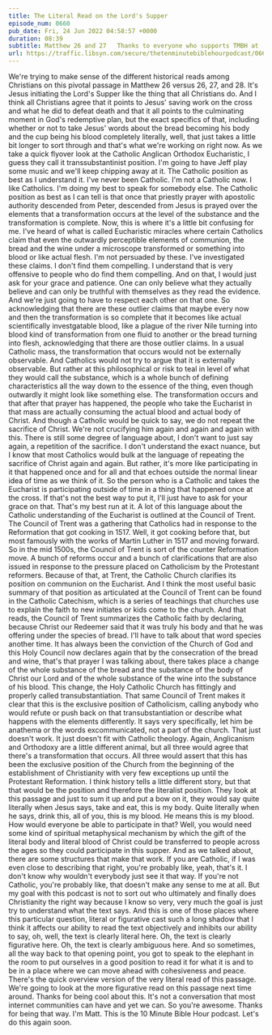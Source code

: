 ```yaml
---
title: The Literal Read on the Lord's Supper
episode_num: 0660
pub_date: Fri, 24 Jun 2022 04:58:57 +0000
duration: 08:39
subtitle: Matthew 26 and 27   Thanks to everyone who supports TMBH at  You're the reason we can all do this together!  Music written and performed by .
url: https://traffic.libsyn.com/secure/thetenminutebiblehourpodcast/0660_-_The_Literal_Read_on_the_Lords_Supper.mp3
---
```


 We're trying to make sense of the different historical reads among Christians on this pivotal passage in Matthew 26 versus 26, 27, and 28. It's Jesus initiating the Lord's Supper like the thing that all Christians do. And I think all Christians agree that it points to Jesus' saving work on the cross and what he did to defeat death and that it all points to the culminating moment in God's redemptive plan, but the exact specifics of that, including whether or not to take Jesus' words about the bread becoming his body and the cup being his blood completely literally, well, that just takes a little bit longer to sort through and that's what we're working on right now. As we take a quick flyover look at the Catholic Anglican Orthodox Eucharistic, I guess they call it transsubstantinist position. I'm going to have Jeff play some music and we'll keep chipping away at it. The Catholic position as best as I understand it. I've never been Catholic. I'm not a Catholic now. I like Catholics. I'm doing my best to speak for somebody else. The Catholic position as best as I can tell is that once that priestly prayer with apostolic authority descended from Peter, descended from Jesus is prayed over the elements that a transformation occurs at the level of the substance and the transformation is complete. Now, this is where it's a little bit confusing for me. I've heard of what is called Eucharistic miracles where certain Catholics claim that even the outwardly perceptible elements of communion, the bread and the wine under a microscope transformed or something into blood or like actual flesh. I'm not persuaded by these. I've investigated these claims. I don't find them compelling. I understand that is very offensive to people who do find them compelling. And on that, I would just ask for your grace and patience. One can only believe what they actually believe and can only be truthful with themselves as they read the evidence. And we're just going to have to respect each other on that one. So acknowledging that there are these outlier claims that maybe every now and then the transformation is so complete that it becomes like actual scientifically investgatable blood, like a plague of the river Nile turning into blood kind of transformation from one fluid to another or the bread turning into flesh, acknowledging that there are those outlier claims. In a usual Catholic mass, the transformation that occurs would not be externally observable. And Catholics would not try to argue that it is externally observable. But rather at this philosophical or risk to teal in level of what they would call the substance, which is a whole bunch of defining characteristics all the way down to the essence of the thing, even though outwardly it might look like something else. The transformation occurs and that after that prayer has happened, the people who take the Eucharist in that mass are actually consuming the actual blood and actual body of Christ. And though a Catholic would be quick to say, we do not repeat the sacrifice of Christ. We're not crucifying him again and again and again with this. There is still some degree of language about, I don't want to just say again, a repetition of the sacrifice. I don't understand the exact nuance, but I know that most Catholics would bulk at the language of repeating the sacrifice of Christ again and again. But rather, it's more like participating in it that happened once and for all and that echoes outside the normal linear idea of time as we think of it. So the person who is a Catholic and takes the Eucharist is participating outside of time in a thing that happened once at the cross. If that's not the best way to put it, I'll just have to ask for your grace on that. That's my best run at it. A lot of this language about the Catholic understanding of the Eucharist is outlined at the Council of Trent. The Council of Trent was a gathering that Catholics had in response to the Reformation that got cooking in 1517. Well, it got cooking before that, but most famously with the works of Martin Luther in 1517 and moving forward. So in the mid 1500s, the Council of Trent is sort of the counter Reformation move. A bunch of reforms occur and a bunch of clarifications that are also issued in response to the pressure placed on Catholicism by the Protestant reformers. Because of that, at Trent, the Catholic Church clarifies its position on communion on the Eucharist. And I think the most useful basic summary of that position as articulated at the Council of Trent can be found in the Catholic Catechism, which is a series of teachings that churches use to explain the faith to new initiates or kids come to the church. And that reads, the Council of Trent summarizes the Catholic faith by declaring, because Christ our Redeemer said that it was truly his body and that he was offering under the species of bread. I'll have to talk about that word species another time. It has always been the conviction of the Church of God and this Holy Council now declares again that by the consecration of the bread and wine, that's that prayer I was talking about, there takes place a change of the whole substance of the bread and the substance of the body of Christ our Lord and of the whole substance of the wine into the substance of his blood. This change, the Holy Catholic Church has fittingly and properly called transubstantiation. That same Council of Trent makes it clear that this is the exclusive position of Catholicism, calling anybody who would refute or push back on that transubstantiation or describe what happens with the elements differently. It says very specifically, let him be anathema or the words excommunicated, not a part of the church. That just doesn't work. It just doesn't fit with Catholic theology. Again, Anglicanism and Orthodoxy are a little different animal, but all three would agree that there's a transformation that occurs. All three would assert that this has been the exclusive position of the Church from the beginning of the establishment of Christianity with very few exceptions up until the Protestant Reformation. I think history tells a little different story, but that that would be the position and therefore the literalist position. They look at this passage and just to sum it up and put a bow on it, they would say quite literally when Jesus says, take and eat, this is my body. Quite literally when he says, drink this, all of you, this is my blood. He means this is my blood. How would everyone be able to participate in that? Well, you would need some kind of spiritual metaphysical mechanism by which the gift of the literal body and literal blood of Christ could be transferred to people across the ages so they could participate in this supper. And as we talked about, there are some structures that make that work. If you are Catholic, if I was even close to describing that right, you're probably like, yeah, that's it. I don't know why wouldn't everybody just see it that way. If you're not Catholic, you're probably like, that doesn't make any sense to me at all. But my goal with this podcast is not to sort out who ultimately and finally does Christianity the right way because I know so very, very much the goal is just try to understand what the text says. And this is one of those places where this particular question, literal or figurative cast such a long shadow that I think it affects our ability to read the text objectively and inhibits our ability to say, oh, well, the text is clearly literal here. Oh, the text is clearly figurative here. Oh, the text is clearly ambiguous here. And so sometimes, all the way back to that opening point, you got to speak to the elephant in the room to put ourselves in a good position to read it for what it is and to be in a place where we can move ahead with cohesiveness and peace. There's the quick overview version of the very literal read of this passage. We're going to look at the more figurative read on this passage next time around. Thanks for being cool about this. It's not a conversation that most internet communities can have and yet we can. So you're awesome. Thanks for being that way. I'm Matt. This is the 10 Minute Bible Hour podcast. Let's do this again soon.